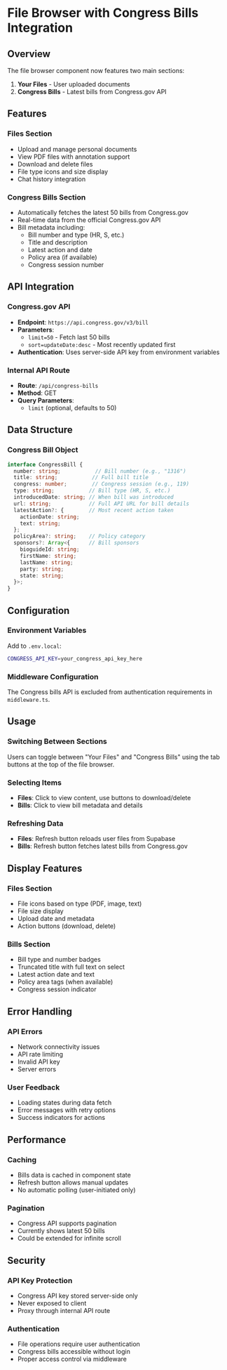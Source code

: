 # File Browser with Congress Bills Integration

## Overview
The file browser component now features two main sections:
1. **Your Files** - User uploaded documents
2. **Congress Bills** - Latest bills from Congress.gov API

## Features

### Files Section
- Upload and manage personal documents
- View PDF files with annotation support
- Download and delete files
- File type icons and size display
- Chat history integration

### Congress Bills Section
- Automatically fetches the latest 50 bills from Congress.gov
- Real-time data from the official Congress.gov API
- Bill metadata including:
  - Bill number and type (HR, S, etc.)
  - Title and description
  - Latest action and date
  - Policy area (if available)
  - Congress session number

## API Integration

### Congress.gov API
- **Endpoint**: `https://api.congress.gov/v3/bill`
- **Parameters**: 
  - `limit=50` - Fetch last 50 bills
  - `sort=updateDate:desc` - Most recently updated first
- **Authentication**: Uses server-side API key from environment variables

### Internal API Route
- **Route**: `/api/congress-bills`
- **Method**: GET
- **Query Parameters**: 
  - `limit` (optional, defaults to 50)

## Data Structure

### Congress Bill Object
```typescript
interface CongressBill {
  number: string;           // Bill number (e.g., "1316")
  title: string;           // Full bill title
  congress: number;        // Congress session (e.g., 119)
  type: string;           // Bill type (HR, S, etc.)
  introducedDate: string; // When bill was introduced
  url: string;            // Full API URL for bill details
  latestAction?: {        // Most recent action taken
    actionDate: string;
    text: string;
  };
  policyArea?: string;    // Policy category
  sponsors?: Array<{      // Bill sponsors
    bioguideId: string;
    firstName: string;
    lastName: string;
    party: string;
    state: string;
  }>;
}
```

## Configuration

### Environment Variables
Add to `.env.local`:
```bash
CONGRESS_API_KEY=your_congress_api_key_here
```

### Middleware Configuration
The Congress bills API is excluded from authentication requirements in `middleware.ts`.

## Usage

### Switching Between Sections
Users can toggle between "Your Files" and "Congress Bills" using the tab buttons at the top of the file browser.

### Selecting Items
- **Files**: Click to view content, use buttons to download/delete
- **Bills**: Click to view bill metadata and details

### Refreshing Data
- **Files**: Refresh button reloads user files from Supabase
- **Bills**: Refresh button fetches latest bills from Congress.gov

## Display Features

### Files Section
- File icons based on type (PDF, image, text)
- File size display
- Upload date and metadata
- Action buttons (download, delete)

### Bills Section
- Bill type and number badges
- Truncated title with full text on select
- Latest action date and text
- Policy area tags (when available)
- Congress session indicator

## Error Handling

### API Errors
- Network connectivity issues
- API rate limiting
- Invalid API key
- Server errors

### User Feedback
- Loading states during data fetch
- Error messages with retry options
- Success indicators for actions

## Performance

### Caching
- Bills data is cached in component state
- Refresh button allows manual updates
- No automatic polling (user-initiated only)

### Pagination
- Congress API supports pagination
- Currently shows latest 50 bills
- Could be extended for infinite scroll

## Security

### API Key Protection
- Congress API key stored server-side only
- Never exposed to client
- Proxy through internal API route

### Authentication
- File operations require user authentication
- Congress bills accessible without login
- Proper access control via middleware
